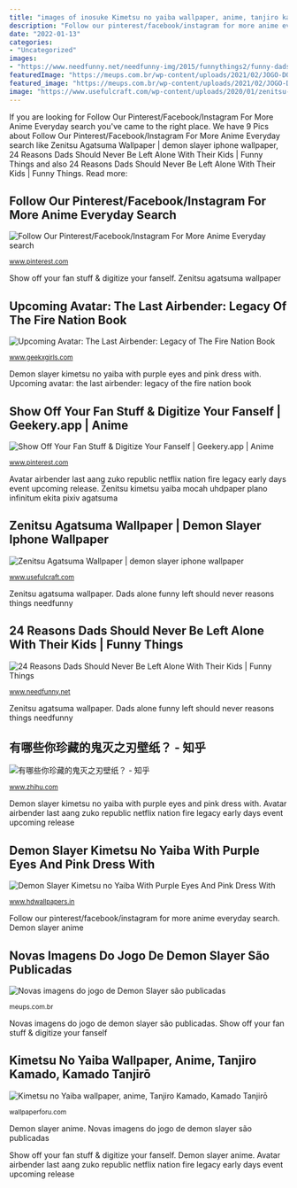 ```yaml
---
title: "images of inosuke Kimetsu no yaiba wallpaper, anime, tanjiro kamado, kamado tanjirō"
description: "Follow our pinterest/facebook/instagram for more anime everyday search"
date: "2022-01-13"
categories:
- "Uncategorized"
images:
- "https://www.needfunny.net/needfunny-img/2015/funnythings2/funny-dads-5-726534277.jpg"
featuredImage: "https://meups.com.br/wp-content/uploads/2021/02/JOGO-DO-DEMON-SLAYER-6-1536x864.jpg"
featured_image: "https://meups.com.br/wp-content/uploads/2021/02/JOGO-DO-DEMON-SLAYER-6-1536x864.jpg"
image: "https://www.usefulcraft.com/wp-content/uploads/2020/01/zenitsu-agatsuma-wallpaper-45.jpg"
---
```


If you are looking for Follow Our Pinterest/Facebook/Instagram For More Anime Everyday search you've came to the right place. We have 9 Pics about Follow Our Pinterest/Facebook/Instagram For More Anime Everyday search like Zenitsu Agatsuma Wallpaper | demon slayer iphone wallpaper, 24 Reasons Dads Should Never Be Left Alone With Their Kids | Funny Things and also 24 Reasons Dads Should Never Be Left Alone With Their Kids | Funny Things. Read more:

## Follow Our Pinterest/Facebook/Instagram For More Anime Everyday Search

![Follow Our Pinterest/Facebook/Instagram For More Anime Everyday search](https://i.pinimg.com/736x/f3/fb/74/f3fb7490f75ad2392340ab97c012bee9.jpg "Zenitsu agatsuma slayer demon iphone")

<small>www.pinterest.com</small>

Show off your fan stuff &amp; digitize your fanself. Zenitsu agatsuma wallpaper

## Upcoming Avatar: The Last Airbender: Legacy Of The Fire Nation Book

![Upcoming Avatar: The Last Airbender: Legacy of The Fire Nation Book](http://geekxgirls.com/images/_articles2/avatar-book-03.jpg "Zenitsu kimetsu yaiba mocah uhdpaper plano infinitum ekita pixiv agatsuma")

<small>www.geekxgirls.com</small>

Demon slayer kimetsu no yaiba with purple eyes and pink dress with. Upcoming avatar: the last airbender: legacy of the fire nation book

## Show Off Your Fan Stuff &amp; Digitize Your Fanself | Geekery.app | Anime

![Show Off Your Fan Stuff &amp; Digitize Your Fanself | Geekery.app | Anime](https://i.pinimg.com/736x/df/80/db/df80db9d7bb2d48c304d86b031bbb1c2.jpg "Kimetsu no yaiba wallpaper, anime, tanjiro kamado, kamado tanjirō")

<small>www.pinterest.com</small>

Avatar airbender last aang zuko republic netflix nation fire legacy early days event upcoming release. Zenitsu kimetsu yaiba mocah uhdpaper plano infinitum ekita pixiv agatsuma

## Zenitsu Agatsuma Wallpaper | Demon Slayer Iphone Wallpaper

![Zenitsu Agatsuma Wallpaper | demon slayer iphone wallpaper](https://www.usefulcraft.com/wp-content/uploads/2020/01/zenitsu-agatsuma-wallpaper-45.jpg "Zenitsu agatsuma slayer demon iphone")

<small>www.usefulcraft.com</small>

Zenitsu agatsuma wallpaper. Dads alone funny left should never reasons things needfunny

## 24 Reasons Dads Should Never Be Left Alone With Their Kids | Funny Things

![24 Reasons Dads Should Never Be Left Alone With Their Kids | Funny Things](https://www.needfunny.net/needfunny-img/2015/funnythings2/funny-dads-5-726534277.jpg "Kimetsu no yaiba wallpaper, anime, tanjiro kamado, kamado tanjirō")

<small>www.needfunny.net</small>

Zenitsu agatsuma wallpaper. Dads alone funny left should never reasons things needfunny

## 有哪些你珍藏的鬼灭之刃壁纸？ - 知乎

![有哪些你珍藏的鬼灭之刃壁纸？ - 知乎](https://pic4.zhimg.com/v2-878de853a6033a8b49047b74350238a3_r.jpg?source=1940ef5c "Follow our pinterest/facebook/instagram for more anime everyday search")

<small>www.zhihu.com</small>

Demon slayer kimetsu no yaiba with purple eyes and pink dress with. Avatar airbender last aang zuko republic netflix nation fire legacy early days event upcoming release

## Demon Slayer Kimetsu No Yaiba With Purple Eyes And Pink Dress With

![Demon Slayer Kimetsu no Yaiba With Purple Eyes And Pink Dress With](https://www.hdwallpapers.in/download/demon_slayer_kimetsu_no_yaiba_with_purple_eyes_and_pink_dress_with_background_of_shallow_purple_trees_4k_hd_anime-1920x1080.jpg "Novas imagens do jogo de demon slayer são publicadas")

<small>www.hdwallpapers.in</small>

Follow our pinterest/facebook/instagram for more anime everyday search. Demon slayer anime

## Novas Imagens Do Jogo De Demon Slayer São Publicadas

![Novas imagens do jogo de Demon Slayer são publicadas](https://meups.com.br/wp-content/uploads/2021/02/JOGO-DO-DEMON-SLAYER-6-1536x864.jpg "Avatar airbender last aang zuko republic netflix nation fire legacy early days event upcoming release")

<small>meups.com.br</small>

Novas imagens do jogo de demon slayer são publicadas. Show off your fan stuff &amp; digitize your fanself

## Kimetsu No Yaiba Wallpaper, Anime, Tanjiro Kamado, Kamado Tanjirō

![Kimetsu no Yaiba wallpaper, anime, Tanjiro Kamado, Kamado Tanjirō](https://wallpaperforu.com/wp-content/uploads/2020/08/kimetsu-no-yaiba-wallpaper-200831140521301280x1280.jpg "Zenitsu agatsuma slayer demon iphone")

<small>wallpaperforu.com</small>

Demon slayer anime. Novas imagens do jogo de demon slayer são publicadas

Show off your fan stuff &amp; digitize your fanself. Demon slayer anime. Avatar airbender last aang zuko republic netflix nation fire legacy early days event upcoming release
